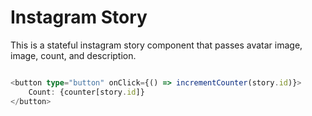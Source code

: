 # Instagram Story

This is a stateful instagram story component that passes avatar image, image, count, and description.


```typescript

<button type="button" onClick={() => incrementCounter(story.id)}>
    Count: {counter[story.id]}
</button>